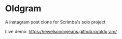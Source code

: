 # Oldgram
A instagram post clone for Scrimba's solo project 

Live demo: https://jewelsonmyjeans.github.io/oldgram/
